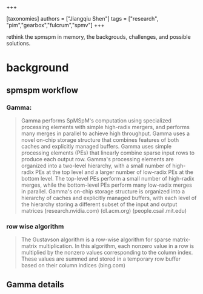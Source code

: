 +++

[taxonomies]
authors = ["Jiangqiu Shen"]
tags = ["research", "pim","gearbox","fulcrum","spmv"]
+++



rethink the spmspm in memory, the backgrouds, challenges, and possible solutions.

# background
## spmspm workflow
### Gamma:
>Gamma performs SpMSpM's computation using specialized processing elements with simple high-radix mergers, and performs many merges in parallel to achieve high throughput. Gamma uses a novel on-chip storage structure that combines features of both caches and explicitly managed buffers. Gamma uses simple processing elements (PEs) that linearly combine sparse input rows to produce each output row. Gamma's processing elements are organized into a two-level hierarchy, with a small number of high-radix PEs at the top level and a larger number of low-radix PEs at the bottom level. The top-level PEs perform a small number of high-radix merges, while the bottom-level PEs perform many low-radix merges in parallel. Gamma's on-chip storage structure is organized into a hierarchy of caches and explicitly managed buffers, with each level of the hierarchy storing a different subset of the input and output matrices (research.nvidia.com)
  (dl.acm.org)
  (people.csail.mit.edu)


### row wise algorithm
> The Gustavson algorithm is a row-wise algorithm for sparse matrix-matrix multiplication. In this algorithm, each nonzero value in a row is multiplied by the nonzero values corresponding to the column index. These values are summed and stored in a temporary row buffer based on their column indices (bing.com)


## Gamma details

